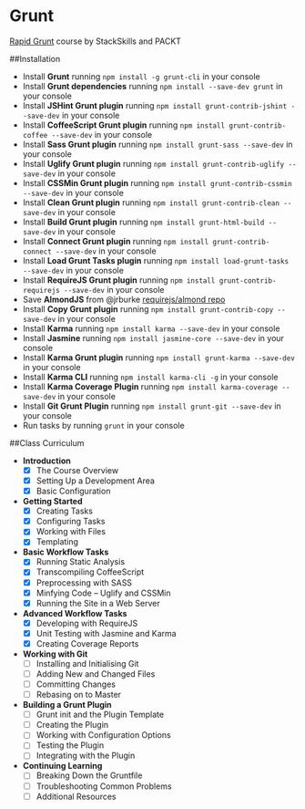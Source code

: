 # Grunt
[Rapid Grunt](https://stackskills.com/courses/enrolled/50330) course by StackSkills and PACKT

##Installation
- Install **Grunt** running `npm install -g grunt-cli` in your console
- Install **Grunt dependencies** running `npm install --save-dev grunt` in your console
- Install **JSHint Grunt plugin** running `npm install grunt-contrib-jshint --save-dev` in your console
- Install **CoffeeScript Grunt plugin** running `npm install grunt-contrib-coffee --save-dev` in your console
- Install **Sass Grunt plugin** running `npm install grunt-sass --save-dev` in your console
- Install **Uglify Grunt plugin** running `npm install grunt-contrib-uglify --save-dev` in your console
- Install **CSSMin Grunt plugin** running `npm install grunt-contrib-cssmin --save-dev` in your console
- Install **Clean Grunt plugin** running `npm install grunt-contrib-clean --save-dev` in your console
- Install **Build Grunt plugin** running `npm install grunt-html-build --save-dev` in your console
- Install **Connect Grunt plugin** running `npm install grunt-contrib-connect --save-dev` in your console
- Install **Load Grunt Tasks plugin** running `npm install load-grunt-tasks --save-dev` in your console
- Install **RequireJS Grunt plugin** running `npm install grunt-contrib-requirejs --save-dev` in your console
- Save **AlmondJS** from @jrburke [requirejs/almond repo](https://github.com/requirejs/almond)
- Install **Copy Grunt plugin** running `npm install grunt-contrib-copy --save-dev` in your console
- Install **Karma** running `npm install karma --save-dev` in your console
- Install **Jasmine** running `npm install jasmine-core --save-dev` in your console
- Install **Karma Grunt plugin** running `npm install grunt-karma --save-dev` in your console
- Install **Karma CLI** running `npm install karma-cli -g` in your console
- Install **Karma Coverage Plugin** running `npm install karma-coverage --save-dev` in your console
- Install **Git Grunt Plugin** running `npm install grunt-git --save-dev` in your console
- Run tasks by running `grunt` in your console

##Class Curriculum
- **Introduction**
	 - [x] The Course Overview
	 - [x] Setting Up a Development Area
	 - [x] Basic Configuration
- **Getting Started**
	 - [x] Creating Tasks
	 - [x] Configuring Tasks
	 - [x] Working with Files
	 - [x] Templating
- **Basic Workflow Tasks**
	 - [x] Running Static Analysis
	 - [x] Transcompiling CoffeeScript
	 - [x] Preprocessing with SASS
	 - [x] Minfying Code – Uglify and CSSMin
	 - [x] Running the Site in a Web Server
- **Advanced Workflow Tasks**
	 - [x] Developing with RequireJS
	 - [x] Unit Testing with Jasmine and Karma
	 - [x] Creating Coverage Reports
- **Working with Git**
	 - [ ] Installing and Initialising Git
	 - [ ] Adding New and Changed Files
	 - [ ] Committing Changes
	 - [ ] Rebasing on to Master
- **Building a Grunt Plugin**
	 - [ ] Grunt init and the Plugin Template
	 - [ ] Creating the Plugin
	 - [ ] Working with Configuration Options
	 - [ ] Testing the Plugin
	 - [ ] Integrating with the Plugin
- **Continuing Learning**
	 - [ ] Breaking Down the Gruntfile
	 - [ ] Troubleshooting Common Problems
	 - [ ] Additional Resources